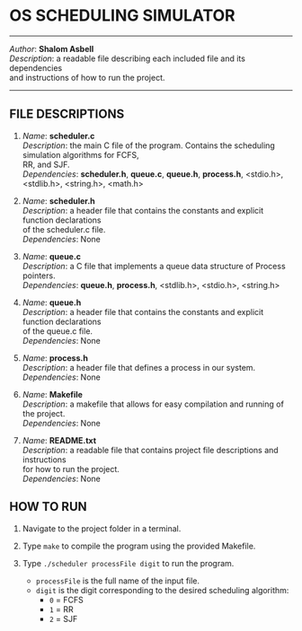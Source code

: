 # OS SCHEDULING SIMULATOR

*******************************************************************************************************
*Author*: **Shalom Asbell**                                                                            
*Description*: a readable file describing each included file and its dependencies                     
  and instructions of how to run the project.                                                         
*******************************************************************************************************

## FILE DESCRIPTIONS

1. *Name*: **scheduler.c**  
   *Description*: the main C file of the program. Contains the scheduling simulation algorithms for FCFS,  
   RR, and SJF.  
   *Dependencies*: **scheduler.h**, **queue.c**, **queue.h**, **process.h**, <stdio.h>, <stdlib.h>, <string.h>, <math.h>  

2. *Name*: **scheduler.h**  
   *Description*: a header file that contains the constants and explicit function declarations  
   of the scheduler.c file.  
   *Dependencies*: None  

3. *Name*: **queue.c**  
   *Description*: a C file that implements a queue data structure of Process pointers.  
   *Dependencies*: **queue.h**, **process.h**, <stdlib.h>, <stdio.h>, <string.h>  

4. *Name*: **queue.h**  
   *Description*: a header file that contains the constants and explicit function declarations  
   of the queue.c file.  
   *Dependencies*: None  

5. *Name*: **process.h**  
   *Description*: a header file that defines a process in our system.  
   *Dependencies*: None  

6. *Name*: **Makefile**  
   *Description*: a makefile that allows for easy compilation and running of the project.  
   *Dependencies*: None  

7. *Name*: **README.txt**  
   *Description*: a readable file that contains project file descriptions and instructions  
   for how to run the project.  
   *Dependencies*: None  

## HOW TO RUN

1. Navigate to the project folder in a terminal.  
2. Type `make` to compile the program using the provided Makefile.  
3. Type `./scheduler processFile digit` to run the program.  

   - `processFile` is the full name of the input file.  
   - `digit` is the digit corresponding to the desired scheduling algorithm:  
     - `0` = FCFS  
     - `1` = RR  
     - `2` = SJF  

